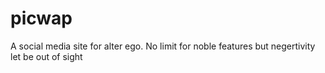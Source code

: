 # picwap
A social media site for alter ego. No limit for noble features but negertivity let be out of sight


